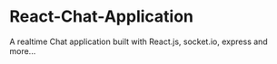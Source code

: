 # React-Chat-Application
A realtime Chat application built with React.js, socket.io, express and more...
